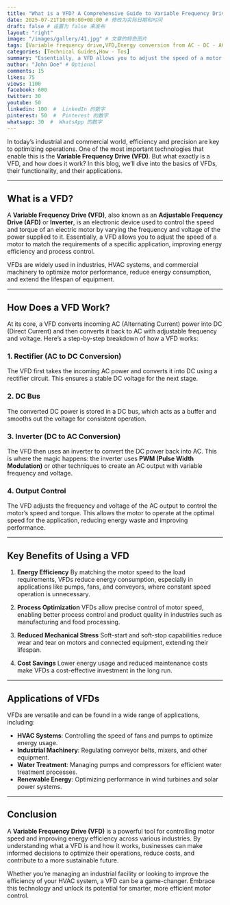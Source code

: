 ```yaml
---
title: "What is a VFD? A Comprehensive Guide to Variable Frequency Drives"
date: 2025-07-21T10:00:00+08:00 # 修改为实际日期和时间
draft: false # 设置为 false 来发布
layout: "right"
image: "/images/gallery/41.jpg" # 文章的特色图片
tags: [Variable frequency drive,VFD,Energy conversion from AC - DC - AC,Control motor speed and torque,Energy savings,Improve motor performance,Extend equipment life]
categories: [Technical Guides,How - Tos]
summary: "Essentially, a VFD allows you to adjust the speed of a motor to match the requirements of a specific application, improving energy efficiency and process control." # 可选的自定义摘要
author: "John Doe" # Optional
comments: 15
likes: 75
views: 1100
facebook: 600
twitter: 30
youtube: 50
linkedin: 100  #  LinkedIn 的数字
pinterest: 50  #  Pinterest 的数字
whatsapp: 30  #  WhatsApp 的数字
---
```



In today’s industrial and commercial world, efficiency and precision are key to optimizing operations. One of the most important technologies that enable this is the **Variable Frequency Drive (VFD)**. But what exactly is a VFD, and how does it work? In this blog, we’ll dive into the basics of VFDs, their functionality, and their applications.

---

## What is a VFD?

A **Variable Frequency Drive (VFD)**, also known as an **Adjustable Frequency Drive (AFD)** or **Inverter**, is an electronic device used to control the speed and torque of an electric motor by varying the frequency and voltage of the power supplied to it. Essentially, a VFD allows you to adjust the speed of a motor to match the requirements of a specific application, improving energy efficiency and process control.

VFDs are widely used in industries, HVAC systems, and commercial machinery to optimize motor performance, reduce energy consumption, and extend the lifespan of equipment.

---

## How Does a VFD Work?

At its core, a VFD converts incoming AC (Alternating Current) power into DC (Direct Current) and then converts it back to AC with adjustable frequency and voltage. Here’s a step-by-step breakdown of how a VFD works:

### 1. **Rectifier (AC to DC Conversion)**
The VFD first takes the incoming AC power and converts it into DC using a rectifier circuit. This ensures a stable DC voltage for the next stage.

### 2. **DC Bus**
The converted DC power is stored in a DC bus, which acts as a buffer and smooths out the voltage for consistent operation.

### 3. **Inverter (DC to AC Conversion)**
The VFD then uses an inverter to convert the DC power back into AC. This is where the magic happens: the inverter uses **PWM (Pulse Width Modulation)** or other techniques to create an AC output with variable frequency and voltage.

### 4. **Output Control**
The VFD adjusts the frequency and voltage of the AC output to control the motor’s speed and torque. This allows the motor to operate at the optimal speed for the application, reducing energy waste and improving performance.

---

## Key Benefits of Using a VFD

1. **Energy Efficiency**
   By matching the motor speed to the load requirements, VFDs reduce energy consumption, especially in applications like pumps, fans, and conveyors, where constant speed operation is unnecessary.

2. **Process Optimization**
   VFDs allow precise control of motor speed, enabling better process control and product quality in industries such as manufacturing and food processing.

3. **Reduced Mechanical Stress**
   Soft-start and soft-stop capabilities reduce wear and tear on motors and connected equipment, extending their lifespan.

4. **Cost Savings**
   Lower energy usage and reduced maintenance costs make VFDs a cost-effective investment in the long run.

---

## Applications of VFDs

VFDs are versatile and can be found in a wide range of applications, including:

- **HVAC Systems**: Controlling the speed of fans and pumps to optimize energy usage.
- **Industrial Machinery**: Regulating conveyor belts, mixers, and other equipment.
- **Water Treatment**: Managing pumps and compressors for efficient water treatment processes.
- **Renewable Energy**: Optimizing performance in wind turbines and solar power systems.

---

## Conclusion

A **Variable Frequency Drive (VFD)** is a powerful tool for controlling motor speed and improving energy efficiency across various industries. By understanding what a VFD is and how it works, businesses can make informed decisions to optimize their operations, reduce costs, and contribute to a more sustainable future.

Whether you’re managing an industrial facility or looking to improve the efficiency of your HVAC system, a VFD can be a game-changer. Embrace this technology and unlock its potential for smarter, more efficient motor control.